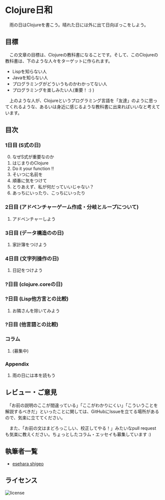 Clojure日和
===========

　雨の日はClojureを書こう。晴れた日には外に出て日向ぼっこをしよう。

目標
----
　この文章の目標は、Clojureの教科書になることです。そして、このClojureの教科書は、下のような人々をターゲットに作られます。

* Lispを知らない人
* Javaを知らない人
* プログラミングがどういうものかわかってない人
* プログラミングを楽しみたい人(重要！ :) )

　上のような人が、Clojureというプログラミング言語を「友達」のように思ってくれるような、あるいは身近に感じるような教科書に出来ればいいなと考えています。

目次
----

### 1日目 (S式の日)
0. なぜS式が重要なのか
1. はじまりのClojure
2. Do it your function !!
3. そいつに名前を
4. 順番に気をつけて
5. とりあえず、私が何だっていいじゃない？
6. あっちにいったり、こっちにいったり

### 2日目 (アドベンチャーゲーム作成・分岐とループについて)
1. アドベンチャーしよう

### 3日目 (データ構造のの日)
1. 家計簿をつけよう

### 4日目 (文字列操作の日)
1. 日記をつけよう

### ?日目 (clojure.coreの日)


### ?日目 (Lisp他方言との比較)
1. お隣さんを除いてみよう


### ?日目 (他言語との比較)

### コラム
  1. (募集中)

### Appendix
  1. 雨の日には本を読もう

レビュー・ご意見
---------------

　「お前の説明のここが間違っている」「ここがわかりにくい」「こういうことを解説するべきだ」といったことに関しては、GitHubにIssueを立てる場所があるので、気楽に立ててください。

　また、「お前の文はまどろっこしい、校正してやる！」みたいなpull requestも気楽に教えください。ちょっとしたコラム・エッセイも募集しています :)

執筆者一覧
----------

* [esehara shigeo](http://twitter.com/esehara)

ライセンス
---------
![license](https://raw.github.com/esehara/ClojuerBiyori/master/gplv3-127x51.png "GPLv3")
